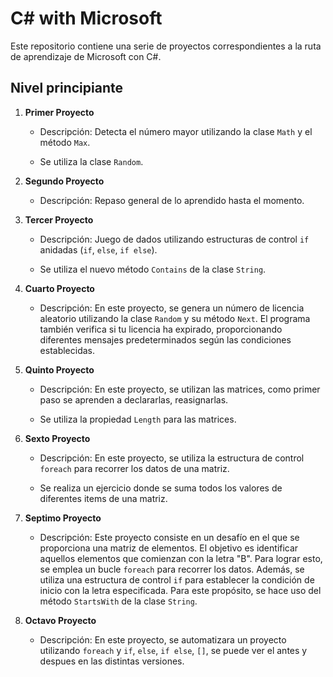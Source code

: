 # C# with Microsoft

Este repositorio contiene una serie de proyectos correspondientes a la ruta de aprendizaje de Microsoft con C#.

## Nivel principiante

1. **Primer Proyecto**
   - Descripción: Detecta el número mayor utilizando la clase `Math` y el método `Max`.
   
   - Se utiliza la clase `Random`.
   
2. **Segundo Proyecto**
   - Descripción: Repaso general de lo aprendido hasta el momento.

3. **Tercer Proyecto**
   - Descripción: Juego de dados utilizando estructuras de control `if` anidadas (`if`, `else`, `if else`).

   - Se utiliza el nuevo método `Contains` de la clase `String`.
  
4. **Cuarto Proyecto**
   - Descripción: En este proyecto, se genera un número de licencia aleatorio utilizando la clase `Random` y su método `Next`. El programa también verifica si tu licencia ha expirado, proporcionando diferentes mensajes predeterminados según las 
     condiciones establecidas.

5. **Quinto Proyecto**
   - Descripción: En este proyecto, se utilizan las matrices, como primer paso se aprenden a declararlas, reasignarlas.
   
   - Se utiliza la propiedad `Length` para las matrices.
  
6. **Sexto Proyecto**
   - Descripción: En este proyecto, se utiliza la estructura de control `foreach` para recorrer los datos de una matriz.
     
   - Se realiza un ejercicio donde se suma todos los valores de diferentes items de una matriz.
  
7. **Septimo Proyecto**
   - Descripción: Este proyecto consiste en un desafío en el que se proporciona una matriz de elementos. El objetivo es identificar aquellos elementos que comienzan con la letra "B". Para lograr esto, se emplea un bucle `foreach` para recorrer los datos. 
     Además, se utiliza una estructura de control `if` para establecer la condición de inicio con la letra especificada. Para este propósito, se hace uso del método `StartsWith` de la clase `String`.

8. **Octavo Proyecto** 
   - Descripción: En este proyecto, se automatizara un proyecto utilizando `foreach` y `if`, `else`, `if else`, `[]`, se  puede ver el antes y despues en las distintas versiones.

     
